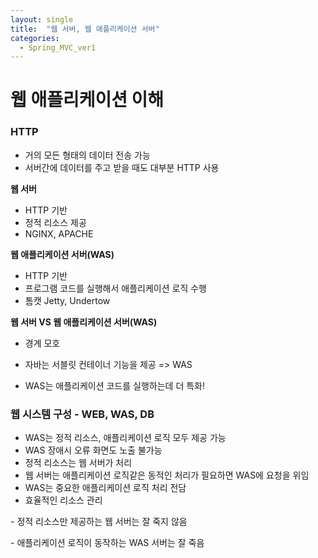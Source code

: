 ```yaml
---
layout: single
title:  "웹 서버, 웹 애플리케이션 서버"
categories:
  - Spring_MVC_ver1
---
```


# 웹 애플리케이션 이해

### HTTP

- 거의 모든 형태의 데이터 전송 가능
- 서버간에 데이터를 주고 받을 때도 대부분 HTTP 사용

**웹 서버**

- HTTP 기반
- 정적 리소스 제공
- NGINX, APACHE

**웹 애플리케이션 서버(WAS)**

- HTTP 기반
- 프로그램 코드를 실행해서 애플리케이션 로직 수행
- 톰캣 Jetty, Undertow



**웹 서버 VS 웹 애플리케이션 서버(WAS)**

- 경계 모호

- 자바는 서블릿 컨테이너 기능을 제공 => WAS

- WAS는 애플리케이션 코드를 실행하는데 더 특화!



### **웹 시스템 구성 - WEB, WAS, DB**

- WAS는 정적 리소스, 애플리케이션 로직 모두 제공 가능
- WAS 장애시 오류 화면도 노출 불가능
- 정적 리소스는 웹 서버가 처리
- 웹 서버는 애플리케이션 로직같은 동적인 처리가 필요하면 WAS에 요청을 위임
- WAS는 중요한 애플리케이션 로직 처리 전담
- 효율적인 리소스 관리

 \- 정적 리소스만 제공하는 웹 서버는 잘 죽지 않음

\- 애플리케이션 로직이 동작하는 WAS 서버는 잘 죽음
